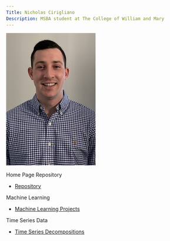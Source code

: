 ```yaml
---
Title: Nicholas Cirigliano
Description: MSBA student at The College of William and Mary 
---
```


![My Picture](/pics/GithubPic.jpeg)


Home Page Repository

 - [Repository](https://github.com/nicholascirigliano/nicholascirigliano.github.io)

Machine Learning

 - [Machine Learning Projects](/MachineLearning/index.md)

Time Series Data

 - [Time Series Decompositions](/TimeSeries/index.md)


